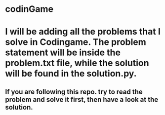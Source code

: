 # codinGame

# I will be adding all the problems that I solve in Codingame. The problem statement will be inside the problem.txt file, while the solution will be found in the solution.py.


## If you are following this repo. try to read the problem and solve it first, then have a look at the solution.



